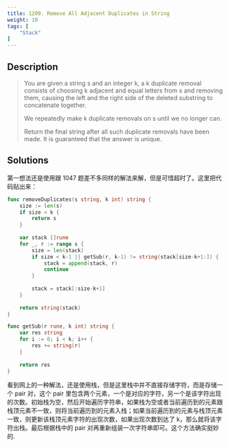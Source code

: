 ```yaml
---
title: 1209. Remove All Adjacent Duplicates in String
weight: 10
tags: [
	"Stack"
]
---
```

## Description
> You are given a string s and an integer k, a k duplicate removal consists of choosing k adjacent and equal letters from s and removing them, causing the left and the right side of the deleted substring to concatenate together.
> 
> We repeatedly make k duplicate removals on s until we no longer can.
> 
> Return the final string after all such duplicate removals have been made. It is guaranteed that the answer is unique.

## Solutions
第一想法还是使用跟 1047 题差不多同样的解法来解，但是可惜超时了。这里把代码贴出来：
```go
func removeDuplicates(s string, k int) string {
    size := len(s)
    if size < k {
        return s
    }
    
    var stack []rune
    for _, r := range s {
        size = len(stack)
        if size < k-1 || getSub(r, k-1) != string(stack[size-k+1:]) {
            stack = append(stack, r)
            continue
        }
        
        stack = stack[:size-k+1]
    }
    
    return string(stack)
}

func getSub(r rune, k int) string {
    var res string
    for i := 0; i < k; i++ {
        res += string(r)
    } 
    
    return res
}
```

看到网上的一种解法，还是使用栈，但是这里栈中并不直接存储字符，而是存储一个 pair 对，这个 pair 里包含两个元素，一个是对应的字符，另一个是该字符出现的次数。初始栈为空，然后开始遍历字符串，如果栈为空或者当前遍历到的元素跟栈顶元素不一致，则将当前遍历到的元素入栈；如果当前遍历到的元素与栈顶元素一致，则更新该栈顶元素字符的出现次数，如果出现次数到达了 k，那么就将该字符出栈。最后根据栈中的 pair 对再重新组装一次字符串即可。这个方法确实挺妙的.
